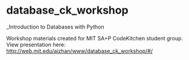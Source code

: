 # database_ck_workshop
_Introduction to Databases with Python

Workshop materials created for MIT SA+P CodeKitchen student group.
View presentation here: http://web.mit.edu/aizhan/www/database_ck_workshop/#/
